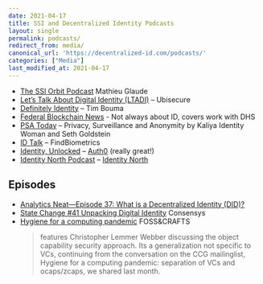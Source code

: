 ```yaml
---
date: 2021-04-17
title: SSI and Decentralized Identity Podcasts
layout: single
permalink: podcasts/
redirect_from: media/
canonical_url: 'https://decentralized-id.com/podcasts/'
categories: ["Media"]
last_modified_at: 2021-04-17
---
```


- [The SSI Orbit Podcast](https://podcasts.apple.com/ca/podcast/ssi-orbit-podcast-self-sovereign-identity-decentralized/id1552622325) Mathieu Glaude
- [Let’s Talk About Digital Identity (LTADI)](https://www.ubisecure.com/lets-talk-about-digital-identity-podcast/) – Ubisecure
- [Definitely Identity](https://podcasts.apple.com/ca/podcast/definitely-identity/id1496565155) – Tim Bouma
- [Federal Blockchain News](https://www.spreaker.com/show/federal-blockchain-news) - Not always about ID, covers work with DHS
- [PSA Today](https://open.spotify.com/show/0lkmZrdHMIJrkIEqT13SJQ) – Privacy, Surveillance and Anonymity by Kaliya Identity Woman and Seth Goldstein
- [ID Talk](https://findbiometrics.com/topics/id-talk-podcast/) – FindBiometrics
- [Identity, Unlocked](http://identityunlocked.auth0.com/) – [Auth0](https://auth0.com/) (really great!)
- [Identity North Podcast](https://podcasts.apple.com/ca/podcast/identity-north-podcast/id1450122415) – [Identity North](https://www.identitynorth.ca/)


## Episodes
* [Analytics Neat—Episode 37: What is a Decentralized Identity (DID)?](https://player.fm/series/analytics-neat/episode-37-what-is-a-decentralized-identity-did)
* [State Change #41 Unpacking Digital Identity](https://media.consensys.net/state-change-41-unpacking-digital-identity-christian-lundkvist-stephen-wilson-4fb5a75eb6ed) Consensys
* [Hygiene for a computing pandemic](https://fossandcrafts.org/episodes/20-hygiene-for-a-computing-pandemic.html) FOSS&CRAFTS
  > features Christopher Lemmer Webber discussing the object capability security approach. Its a generalization not specific to VCs, continuing from the conversation on the CCG mailinglist, Hygiene for a computing pandemic: separation of VCs and ocaps/zcaps, we shared last month. 